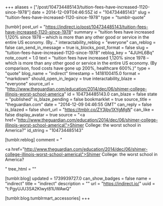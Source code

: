 +++
aliases = ["/post/104734485143/tuition-fees-have-increased-1120-since-1978"]
date = 2014-12-09T04:46:55Z
id = "104734485143"
slug = "tuition-fees-have-increased-1120-since-1978"
type = "tumblr-quote"

[tumblr]
post_url = "https://indirect.io/post/104734485143/tuition-fees-have-increased-1120-since-1978"
summary = "tuition fees have increased 1,120% since 1978 – which is more than any other good or service in the entire US economy. (By..."
interactability_reblog = "everyone"
can_reblog = false
can_send_in_message = true
is_blocks_post_format = false
slug = "tuition-fees-have-increased-1120-since-1978"
reblog_key = "4JUHL6Bq"
note_count = 1.0
text = "tuition fees have increased 1,120% since 1978 – which is more than any other good or service in the entire US economy. (By comparison, food costs have gone up 200%, healthcare 600%.)"
type = "quote"
blog_name = "indirect"
timestamp = 1418100415.0
format = "markdown"
should_open_in_legacy = true
interactability_blaze = "everyone"
source_url = "http://www.theguardian.com/education/2014/dec/06/shimer-college-illinois-worst-school-america"
id = 104734485143.0
can_blaze = false
state = "published"
is_blaze_pending = false
bookmarklet = true
source_title = "theguardian.com"
date = "2014-12-09 04:46:55 GMT"
can_reply = false
is_blazed = false
short_url = "https://tmblr.co/ZY3jby1XYgMgN"
can_like = false
display_avatar = true
source = "<a href=\"http://www.theguardian.com/education/2014/dec/06/shimer-college-illinois-worst-school-america\">Shimer College: the worst school in America?</a>"
id_string = "104734485143"

[tumblr.reblog]
comment = "<p><a href=\"http://www.theguardian.com/education/2014/dec/06/shimer-college-illinois-worst-school-america\">Shimer College: the worst school in America?</a></p>"
tree_html = ""

[tumblr.blog]
updated = 1739939727.0
can_show_badges = false
name = "indirect"
title = "indirect"
description = ""
url = "https://indirect.io/"
uuid = "t:PgyUJU3SA2Klwyt81UWAwQ"

[tumblr.blog.tumblrmart_accessories]
+++
